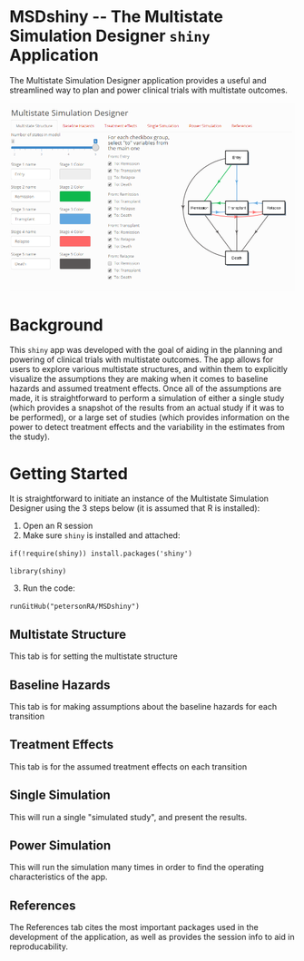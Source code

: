 # MSDshiny -- The Multistate Simulation Designer `shiny` Application

The Multistate Simulation Designer application provides a useful and streamlined way to plan and power clinical trials with multistate outcomes. 

![](figures/multistate_title_page.PNG)

# Background

This `shiny` app was developed with the goal of aiding in the planning and powering of clinical trials with multistate outcomes. The app allows for users to explore various multistate structures, and within them to explicitly visualize the assumptions they are making when it comes to baseline hazards and assumed treatment effects. Once all of the assumptions are made, it is straightforward to perform a simulation of either a single study (which provides a snapshot of the results from an actual study if it was to be performed), or a large set of studies (which provides information on the power to detect treatment effects and the variability in the estimates from the study). 

# Getting Started

It is straightforward to initiate an instance of the Multistate Simulation Designer using the 3 steps below (it is assumed that R is installed):

1) Open an R session
2) Make sure `shiny` is installed and attached:

`if(!require(shiny)) install.packages('shiny')`

`library(shiny)`

3) Run the code: 

`
runGitHub("petersonRA/MSDshiny")
`


## Multistate Structure

This tab is for setting the multistate structure

## Baseline Hazards

This tab is for making assumptions about the baseline hazards for each transition

## Treatment Effects

This tab is for the assumed treatment effects on each transition

## Single Simulation

This will run a single "simulated study", and present the results.

## Power Simulation

This will run the simulation many times in order to find the operating characteristics of the app.

## References

The References tab cites the most important packages used in the development of the application, as well as provides the session info to aid in reproducability. 